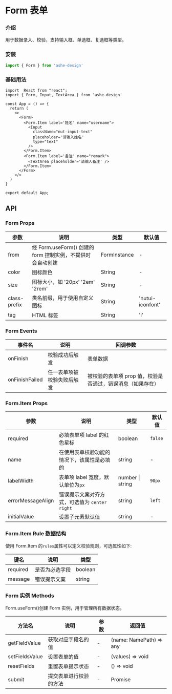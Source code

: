 # Form 表单

### 介绍

用于数据录入、校验，支持输入框、单选框、复选框等类型。

### 安装
```javascript
import { Form } from 'ashe-design'
```
### 基础用法


```tsx
import  React from "react";
import { Form, Input, TextArea } from 'ashe-design'

const App = () => {
  return (
    <>
      <Form>
        <Form.Item label='姓名' name="username">
          <Input
            className="nut-input-text"
            placeholder='请输入姓名'
            type="text"
          />
        </Form.Item>
        <Form.Item label='备注' name="remark">
          <TextArea placeholder='请输入备注' />
        </Form.Item>
      </Form>
    </>
  )
}

export default App;
```



## API
### Form Props

| 参数           | 说明                             | 类型   | 默认值           |
|--------------|----------------------------------|--------|------------------|
| from         | 经 Form.useForm() 创建的 form 控制实例，不提供时会自动创建  | FormInstance | -                |
| color        | 图标颜色                         | String | -                |
| size         | 图标大小，如 '20px' '2em' '2rem' | String | -                |
| class-prefix | 类名前缀，用于使用自定义图标     | String | 'nutui-iconfont' |
| tag          | HTML 标签                        | String | 'i'              |

### Form Events

| 事件名 | 说明           | 回调参数     |
|--------|----------------|--------------|
| onFinish  | 校验成功后触发 | 表单数据 |
| onFinishFailed  | 任一表单项被校验失败后触发 | 被校验的表单项 prop 值，校验是否通过，错误消息（如果存在） |


### Form.Item Props

| 参数               | 说明                         | 类型             | 默认值  |
|--------------------|--------------------------------|------------------|---------|
| required           | 必填表单项 label 的红色星标 | boolean          | `false` |
| name               | 在使用表单校验功能的情况下，该属性是必填的 | string           | -       |
| labelWidth        | 表单项 label 宽度，默认单位为`px` | number \| string | `90px`  |
| errorMessageAlign | 错误提示文案对齐方式，可选值为 `center` `right`                  | string           | `left`  |
| initialValue | 设置子元素默认值                  | string           | -  |

### Form.Item Rule 数据结构

使用 Form.Item 的`rules`属性可以定义校验规则，可选属性如下:

| 键名      | 说明                   | 类型 |
|-----------|------------------------|----------|
| required  | 是否为必选字段       | boolean |
| message   | 错误提示文案           | string |

### Form 实例 Methods

Form.useForm()创建 Form 实例，用于管理所有数据状态。

| 方法名           | 说明 | 参数 | 返回值  |
|------------------|-----------------------------|-----|---------|
| getFieldValue | 获取对应字段名的值 | - | (name: NamePath) => any |
| setFieldsValue | 设置表单的值 | - | (values) => void |
| resetFields | 重置表单提示状态 | - | () => void |
| submit | 提交表单进行校验的方法 | - | Promise |

